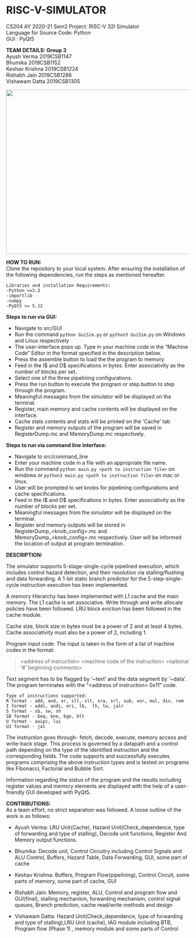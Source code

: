 # RISC-V-SIMULATOR

CS204 AY 2020-21 Sem2 Project: RISC-V 32I Simulator<br/>
Language for Source Code: Python</br>
GUI : PyQt5</br>

**TEAM DETAILS: Group 3**<br/>
Ayush Verma		2019CSB1147<br/>
Bhumika			2019CSB1152<br/>
Keshav Krishna	2019CSB1224<br/>
Rishabh Jain	2019CSB1286<br/>
Vishawam Datta	2019CSB1305<br/>

<p align="center">
<img src="https://github.com/r-rishabh-j/RISC-V-Simulator/blob/main/sample_gui.png" width="600" height="450">
</p>

**HOW TO RUN:**<br/>
    Clone the repository to your local system. After ensuring the installation of the following dependencies, run the steps as mentioned hereafter.

    Libraries and installation Requirements:
	-Python >=3.3
	-importlib
	-numpy
	-PyQt5 >= 5.12
    
**Steps to run via GUI:**
- Navigate to src/GUI
- Run the command ```python GuiSim.py``` or ```python3 GuiSim.py``` on Windows and Linux 		 respectively
- The user-interface pops up. Type in your machine code in the “Machine Code” Editor in the format specified in the description below.
- Press the assemble button to load the the program to memory
- Feed in the I$ and D$ specifications in bytes. Enter associativity as the number of blocks per set.
- Select one of the three pipelining configurations.
- Press the run button to execute the program or step button to step through the program.
- Meaningful messages from the simulator will be displayed on the terminal.
- Register, main memory and cache contents will be displayed on the interface.
- Cache stats contents and stats will be printed on the 'Cache' tab
- Register and memory outputs of the program will be saved in RegisterDump.mc and MemoryDump.mc respectively.

**Steps to run via command line interface:**
- Navigate to src/command_line
- Enter your machine code in a file with an appropriate file name.
- Run the command ```python main.py <path to instruction file>``` on windows or ```python3 main.py <path to instruction file>``` on mac or linux.
- User will be prompted to set knobs for pipelining configurations and cache specifications.
- Feed in the I$ and D$ specifications in bytes. Enter associativity as the number of blocks per set.
- Meaningful messages from the simulator will be displayed on the terminal.
- Register and memory outputs will be stored in RegisterDump_\<knob_config>.mc and MemoryDump_\<knob_config>.mc respectively. User will be informed the location of output at program termination.

**DESCRIPTION:**</br>

The simulator supports 5-stage-single-cycle pipelined execution, which includes control hazard detection, and their resolution via stalling/flushing and data forwarding.
A 1-bit static branch predictor for the 5-step-single-cycle instruction execution has been implemented.

A memory Hierarchy has been implemented with L1 cache and the main memory. The L1 cache
is set associative. Write through and write allocate policies have been followed. LRU block
eviction has been followed in the cache module.

Cache size, block size in bytes must be a power of 2 and at least 4 bytes. Cache associativity
must also be a power of 2, including 1.

Program input code:
The input is taken in the form of a list of machine codes in the format:
> \<address of instruction\> \<machine code of the instruction\> \<optional ‘#’ beginning comments\>

Text segment has to be flagged by ‘~text’ and the data segment by ‘~data’.
The program terminates with the "\<address of instruction> 0x11" code.

```
Type of instructions supported:
R format - add, and, or, sll, slt, sra, srl, sub, xor, mul, div, rem
I format - addi, andi, ori, lb,  lh, lw, jalr
S format - sb, sw, sh
SB format - beq, bne, bge, blt
U format - auipc, lui
UJ format - jal
```

The instruction goes through- fetch, decode, execute, memory access and write-back stage. This process is governed by a datapath and a control path depending on the type of the identified instruction and the corresponding fields. The code supports and successfully executes programs comprising the above instruction types and is tested on programs like Fibonacci, Factorial and Bubble Sort.

Information regarding the status of the program and the results including register values and memory elements are displayed with the help of a user-friendly GUI developed with PyQt5.

**CONTRIBUTIONS:**</br>
As a team effort, no strict separation was followed. A loose outline of the work is as follows:

- Ayush Verma: LRU Unit(Cache), Hazard Unit(Check_dependence, type of forwarding and type
of stalling), Decode unit functions, Register And Memory output functions.

- Bhumika: Decode unit, Control Circuitry including Control Signals and ALU Control, Buffers,
Hazard Table, Data Forwarding, GUI, some part of cache

- Keshav Krishna: Buffers, Program Flow(pipelining), Control Circuit, some parts of memory, some part of cache, GUI

- Rishabh Jain: Memory, register, ALU, Control and program flow and GUI(final), stalling
mechanism, forwarding mechanism, control signal queues, Branch prediction, cache read/write
methods and design

- Vishawam Datta: Hazard Unit(Check_dependence, type of forwarding and type
of stalling),LRU Unit (cache), IAG module including BTB, Program flow (Phase 1) , memory module and some parts of
Control

